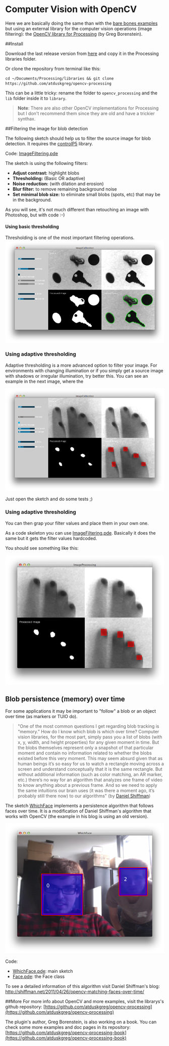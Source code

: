 
Computer Vision with OpenCV
===========================

Here we are basically doing the same than with the [bare bones examples](https://github.com/FH-Potsdam/2014-2015-WiSe-15PP-PW-DIY-Moultitouch/blob/master/bare-bones-cv) but using an external library for the computer vision operations (image filtering): the [OpenCV library for Processing](https://github.com/atduskgreg/opencv-processing) (by Greg Borenstein).

##Install  

Download the last release version from [here](https://github.com/atduskgreg/opencv-processing/releases) and copy it in the Processing libraries folder.

Or clone the repository from terminal like this:  

    cd ~/Documents/Processing/libraries && git clone https://github.com/atduskgreg/opencv-processing

This can be a little tricky: rename the folder to `opencv_processing` and the `lib` folder inside it to `library`.


> __Note__: There are also other OpenCV implementations for Processing but I don't recommend them since they are old and have a trickier synthax.


##Filtering the image for blob detection

The following sketch should help us to filter the source image for blob detection. It requires the [controlP5](http://www.sojamo.de/libraries/controlP5/) library.

Code: [ImageFiltering.pde](https://github.com/FH-Potsdam/2014-2015-WiSe-15PP-PW-DIY-Moultitouch/blob/master/open-cv/ImageFiltering/ImageFiltering.pde)

The sketch is using the following filters:

- __Adjust contrast:__ highlight blobs
- __Thresholding:__ (Basic OR adaptive)
- __Noise reduction:__ (with dilation and erosion)
- __Blur filter:__ to remove remaining background noise
- __Set minimal blob size:__ to eliminate small blobs (spots, etc) that may be in the background.

As you will see, it's not much different than retouching an image with Photoshop, but with code :-)

#### Using basic thresholding

Thresholding is one of the most important filtering operations.
![](ImageFiltering/screenshots/objects_basic_threshold.png)

### Using adaptive thresholding
Adaptive thresholding is a more advanced option to filter your image. For environments with changing illumination or if you simply get a source image with shadows or irregular illumination, try better this. You can see an example in the next image, where the 

![](ImageFiltering/screenshots/touch_adaptive_threshold.png)

Just open the sketch and do some tests ;)

### Using adaptive thresholding

You can then grap your filter values and place them in your own one. 

As a code skeleton you can use [ImageFiltering.pde](https://github.com/FH-Potsdam/2014-2015-WiSe-15PP-PW-DIY-Moultitouch/blob/master/open-cv/ImageProcessing/ImageProcessing.pde). Basically it does the same but it gets the filter values hardcoded.

You should see something like this:

![](ImageProcessing/screenshots/touch_adaptive_threshold.png)

## Blob persistence (memory) over time

For some applications it may be important to "follow" a blob or an object over time (as markers or TUIO do).

> "One of the most common questions I get regarding blob tracking is “memory.” How do I know which blob is which over time? Computer vision libraries, for the most part, simply pass you a list of blobs (with x, y, width, and height properties) for any given moment in time. But the blobs themselves represent only a snapshot of that particular moment and contain no information related to whether the blobs existed before this very moment. This may seem absurd given that as human beings it’s so easy for us to watch a rectangle moving across a screen and understand conceptually that it is the same rectangle. But without additional information (such as color matching, an AR marker, etc.) there’s no way for an algorithm that analyzes one frame of video to know anything about a previous frame. And so we need to apply the same intuitions our brain uses (it was there a moment ago, it’s probably still there now) to our algorithms" (by [Daniel Shiffman](http://shiffman.net/2011/04/26/opencv-matching-faces-over-time/))

The sketch [WhichFace](https://github.com/FH-Potsdam/2014-2015-WiSe-15PP-PW-DIY-Moultitouch/tree/master/open-cv/WhichFace) implements a persistence algorithm that follows faces over time. It is a modification of Daniel Shiffman's algorithm that works with OpenCV (the example in his blog is using an old version).

![](WhichFace/screenshots/whichface.png)

Code:
- [WhichFace.pde](https://github.com/FH-Potsdam/2014-2015-WiSe-15PP-PW-DIY-Moultitouch/tree/master/open-cv/WhichFace/WhichFace.pde): main sketch
- [Face.pde](https://github.com/FH-Potsdam/2014-2015-WiSe-15PP-PW-DIY-Moultitouch/tree/master/open-cv/WhichFace/Face.pde): the Face class

To see a detailed information of this algorithm visit Daniel Shiffman's blog:
http://shiffman.net/2011/04/26/opencv-matching-faces-over-time/


##More
For more info about OpenCV and more examples, visit the librarys's github repository:
[https://github.com/atduskgreg/opencv-processing](https://github.com/atduskgreg/opencv-processing)

The plugin's author, Greg Borenstein, is also working on a book. You can check some more examples and doc pages in its repository:
[https://github.com/atduskgreg/opencv-processing-book](https://github.com/atduskgreg/opencv-processing-book)

